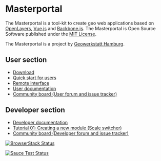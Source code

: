 # Masterportal

The Masterportal is a tool-kit to create geo web applications based on [OpenLayers](https://openlayers.org), [Vue.js](https://vuejs.org/) and [Backbone.js](https://backbonejs.org). The Masterportal is Open Source Software published under the [MIT License](https://bitbucket.org/geowerkstatt-hamburg/masterportal/src/dev/License.txt).

The Masterportal is a project by [Geowerkstatt Hamburg](https://www.hamburg.de/geowerkstatt/).

## User section

* [Download](https://bitbucket.org/geowerkstatt-hamburg/masterportal/downloads/)
* [Quick start for users](https://bitbucket.org/geowerkstatt-hamburg/masterportal/src/dev/doc/setup.md)
* [Remote interface](https://bitbucket.org/geowerkstatt-hamburg/masterportal/src/dev/doc/remoteInterface.md)
* [User documentation](https://bitbucket.org/geowerkstatt-hamburg/masterportal/src/dev/doc/doc.md)
* [Community board (User forum and issue tracker)](https://trello.com/c/qajdXkMa/110-willkommen)

## Developer section

* [Developer documentation](doc/devdoc.md)
* [Tutorial 01: Creating a new module (Scale switcher)](https://bitbucket.org/geowerkstatt-hamburg/masterportal/src/dev/doc/vueTutorial.md)
* [Community board (Developer forum and issue tracker)](https://trello.com/c/qajdXkMa/110-willkommen)

[![BrowserStack Status](https://automate.browserstack.com/badge.svg?badge_key=aDNJT1VSRDlMVXNpRzJzYXQ4bHN0RERXbGpETmdQeDBMUlp0cEJkOWNPRT0tLVFJcndaSi9KWFBTM0FVWEZkYnhlS2c9PQ==--0ef330a6aef7023b1f50659a6d57f9369f988f53)](https://automate.browserstack.com/public-build/aDNJT1VSRDlMVXNpRzJzYXQ4bHN0RERXbGpETmdQeDBMUlp0cEJkOWNPRT0tLVFJcndaSi9KWFBTM0FVWEZkYnhlS2c9PQ==--0ef330a6aef7023b1f50659a6d57f9369f988f53)

[![Sauce Test Status](https://app.eu-central-1.saucelabs.com/buildstatus/geodatenanwendungen_gv.hamburg.de)](https://app.eu-central-1.saucelabs.com/builds/dfd7abc54af1493091fbeef1b6b48ca6)

